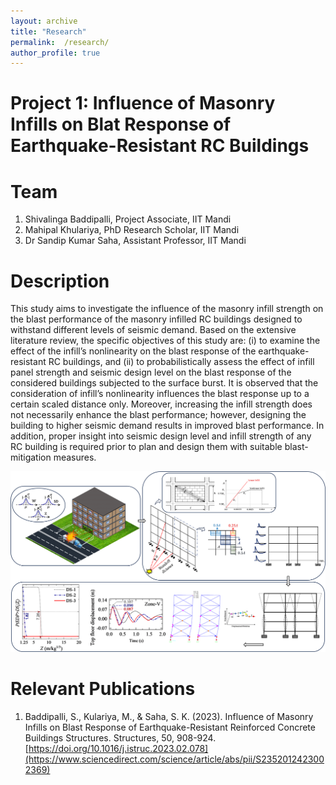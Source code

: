 ```yaml
---
layout: archive
title: "Research"
permalink:  /research/
author_profile: true
---
```



Project 1: Influence of Masonry Infills on Blat Response of Earthquake-Resistant RC Buildings
======

Team
======
1. Shivalinga Baddipalli, Project Associate, IIT Mandi
2. Mahipal Khulariya, PhD Research Scholar, IIT Mandi
3. Dr Sandip Kumar Saha, Assistant Professor, IIT Mandi

Description
======
This study aims to investigate the influence of the masonry infill strength on the blast performance of the masonry infilled RC buildings designed to withstand different levels of seismic demand. Based on the extensive literature review, the specific objectives of this study are: (i) to examine the effect of the infill’s nonlinearity on the blast response of the earthquake-resistant RC buildings, and (ii) to probabilistically assess the effect of infill panel strength and seismic design level on the blast response of the considered buildings subjected to the surface burst. It is observed that the consideration of infill’s nonlinearity influences the blast response up to a certain scaled distance only. Moreover, increasing the infill strength does not necessarily enhance the blast performance; however, designing the building to higher seismic demand results in improved blast performance. In addition, proper insight into seismic design level and infill strength of any RC building is required prior to plan and design them with suitable blast-mitigation measures.

![Editing a markdown file for a talk](/images/Graphical_Abstract_PNG.png)

Relevant Publications
======
1. Baddipalli, S., Kulariya, M., & Saha, S. K. (2023). Influence of Masonry Infills on Blast Response of Earthquake-Resistant Reinforced Concrete Buildings Structures. Structures, 50, 908-924. [https://doi.org/10.1016/j.istruc.2023.02.078](https://www.sciencedirect.com/science/article/abs/pii/S2352012423002369)

   
